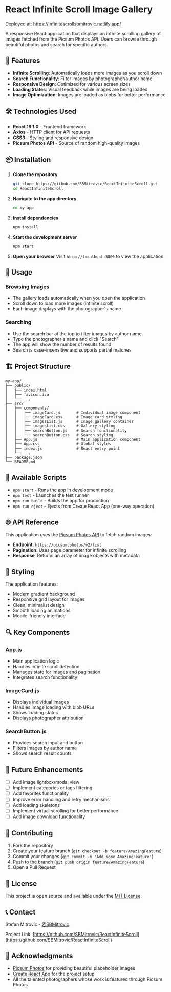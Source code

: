 # React Infinite Scroll Image Gallery
Deployed at: https://infinitescrollsbmitrovic.netlify.app/


A responsive React application that displays an infinite scrolling gallery of images fetched from the Picsum Photos API. Users can browse through beautiful photos and search for specific authors.

## 🚀 Features

- **Infinite Scrolling**: Automatically loads more images as you scroll down
- **Search Functionality**: Filter images by photographer/author name
- **Responsive Design**: Optimized for various screen sizes
- **Loading States**: Visual feedback while images are being loaded
- **Image Optimization**: Images are loaded as blobs for better performance

## 🛠️ Technologies Used

- **React 19.1.0** - Frontend framework
- **Axios** - HTTP client for API requests
- **CSS3** - Styling and responsive design
- **Picsum Photos API** - Source of random high-quality images

## 📦 Installation

1. **Clone the repository**
   ```bash
   git clone https://github.com/SBMitrovic/ReactInfiniteScroll.git
   cd ReactInfiniteScroll
   ```

2. **Navigate to the app directory**
   ```bash
   cd my-app
   ```

3. **Install dependencies**
   ```bash
   npm install
   ```

4. **Start the development server**
   ```bash
   npm start
   ```

5. **Open your browser**
   Visit `http://localhost:3000` to view the application

## 📱 Usage

### Browsing Images
- The gallery loads automatically when you open the application
- Scroll down to load more images (infinite scroll)
- Each image displays with the photographer's name

### Searching
- Use the search bar at the top to filter images by author name
- Type the photographer's name and click "Search"
- The app will show the number of results found
- Search is case-insensitive and supports partial matches

## 🏗️ Project Structure

```
my-app/
├── public/
│   ├── index.html
│   ├── favicon.ico
│   └── ...
├── src/
│   ├── components/
│   │   ├── imageCard.js       # Individual image component
│   │   ├── imageCard.css      # Image card styling
│   │   ├── imagesList.js      # Image gallery container
│   │   ├── imagesList.css     # Gallery styling
│   │   ├── searchButton.js    # Search functionality
│   │   └── searchButton.css   # Search styling
│   ├── App.js                 # Main application component
│   ├── App.css                # Global styles
│   ├── index.js               # React entry point
│   └── ...
├── package.json
└── README.md
```

## 🔧 Available Scripts

- `npm start` - Runs the app in development mode
- `npm test` - Launches the test runner
- `npm run build` - Builds the app for production
- `npm run eject` - Ejects from Create React App (one-way operation)

## 🌐 API Reference

This application uses the [Picsum Photos API](https://picsum.photos/) to fetch random images:
- **Endpoint**: `https://picsum.photos/v2/list`
- **Pagination**: Uses page parameter for infinite scrolling
- **Response**: Returns an array of image objects with metadata

## 🎨 Styling

The application features:
- Modern gradient background
- Responsive grid layout for images
- Clean, minimalist design
- Smooth loading animations
- Mobile-friendly interface

## 🔍 Key Components

### App.js
- Main application logic
- Handles infinite scroll detection
- Manages state for images and pagination
- Integrates search functionality

### ImageCard.js
- Displays individual images
- Handles image loading with blob URLs
- Shows loading states
- Displays photographer attribution

### SearchButton.js
- Provides search input and button
- Filters images by author name
- Shows search result counts

## 🚧 Future Enhancements

- [ ] Add image lightbox/modal view
- [ ] Implement categories or tags filtering
- [ ] Add favorites functionality
- [ ] Improve error handling and retry mechanisms
- [ ] Add loading skeletons
- [ ] Implement virtual scrolling for better performance
- [ ] Add image download functionality

## 🤝 Contributing

1. Fork the repository
2. Create your feature branch (`git checkout -b feature/AmazingFeature`)
3. Commit your changes (`git commit -m 'Add some AmazingFeature'`)
4. Push to the branch (`git push origin feature/AmazingFeature`)
5. Open a Pull Request

## 📄 License

This project is open source and available under the [MIT License](LICENSE).

## 📞 Contact

Stefan Mitrovic - [@SBMitrovic](https://github.com/SBMitrovic)

Project Link: [https://github.com/SBMitrovic/ReactInfiniteScroll](https://github.com/SBMitrovic/ReactInfiniteScroll)

## 🙏 Acknowledgments

- [Picsum Photos](https://picsum.photos/) for providing beautiful placeholder images
- [Create React App](https://create-react-app.dev/) for the project setup
- All the talented photographers whose work is featured through Picsum Photos